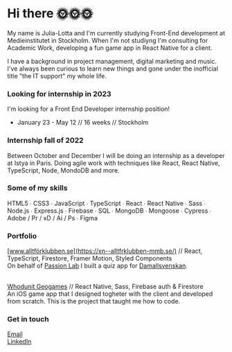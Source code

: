 # Hi there 🌞🌞🌞

My name is Julia-Lotta and I'm currently studying Front-End development at Medieinstitutet in Stockholm.
When I'm not studiyng I'm consulting for Academic Work, developing a fun game app in React Native for a client.<br>

I have a background in project management, digital marketing and music. I've always been curious to learn new things and gone under the inofficial title "the IT support" my whole life.

### Looking for internship in 2023
I'm looking for a Front End Developer internship position!<br>
- January 23 - May 12 // 16 weeks // Stockholm

### Internship fall of 2022
Between October and December I will be doing an internship as a developer at Istya in Paris. Doing agile work with techniques like React, React Native, TypeScript, Node, MondoDB and more.


### Some of my skills
HTML5 ∙ CSS3 ∙ JavaScript ∙ TypeScript ∙ React ∙ React Native ∙ Sass ∙ Node.js ∙ Express.js ∙ Firebase ∙ SQL ∙ MongoDB ∙ Mongoose ∙ Cypress ∙ Adobe / Pr / xD / Ai / Ps ∙ Figma

### Portfolio
[www.alltförklubben.se](https://xn--alltfrklubben-mmb.se/) // React, TypeScript, Firestore, Framer Motion, Styled Components <br>
On behalf of [Passion Lab](https://passionlab.se/) I built a quiz app for [Damallsvenskan](https://www.obosdamallsvenskan.se/). <br><br>

[Whodunit Geogames](https://apps.apple.com/us/app/whodunit-geogames/id1623048354) // React Native, Sass, Firebase auth & Firestore<br>
An iOS game app that I designed togheter with the client and developed from scratch. This is the project that taught me how to code. 

### Get in touch

[Email](mailto:julia-lotta@tingloef.se) <br>
[LinkedIn](https://www.linkedin.com/in/julialottatinglof) <br>

